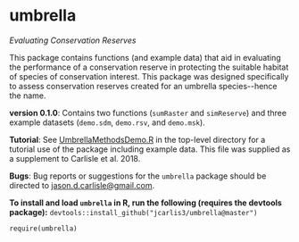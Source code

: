 # umbrella
*Evaluating Conservation Reserves*

This package contains functions (and example data) that aid in evaluating the performance of a conservation reserve in protecting the suitable habitat of species of conservation interest.  This package was designed specifically to assess conservation reserves created for an umbrella species--hence the name.

**version 0.1.0**: Contains two functions (`sumRaster` and `simReserve`) and three example datasets (`demo.sdm`, `demo.rsv`, and `demo.msk`).

**Tutorial**: See [UmbrellaMethodsDemo.R](https://github.com/jcarlis3/umbrella/blob/master/UmbrellaMethodsDemo.R) in the top-level directory for a tutorial use of the package including example data.  This file was supplied as a supplement to Carlisle et al. 2018.

**Bugs**: Bug reports or suggestions for the `umbrella` package should be directed to <jason.d.carlisle@gmail.com>.

**To install and load `umbrella` in R, run the following (requires the devtools package):**
`devtools::install_github("jcarlis3/umbrella@master")`

`require(umbrella)`
